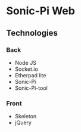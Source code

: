 # Sonic-Pi Web
## Technologies
### Back
- Node JS
- Socket.io
- Etherpad lite
- Sonic-Pi
- Sonic-Pi-tool

### Front
- Skeleton
- jQuery
